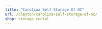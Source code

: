 ```yaml
---
title: "Carolina Self Storage Of NC"
url: /clayton/carolina-self-storage-of-nc/
shop: storage rental
---
```

